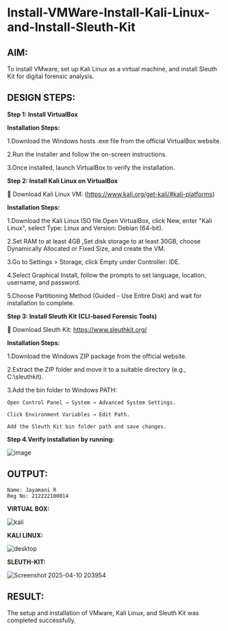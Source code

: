 # Install-VMWare-Install-Kali-Linux-and-Install-Sleuth-Kit
## AIM:

To install VMware, set up Kali Linux as a virtual machine, and install Sleuth Kit for digital forensic analysis.

## DESIGN STEPS:

**Step 1: Install VirtualBox**

**Installation Steps:**

1.Download the Windows hosts .exe file from the official VirtualBox website.

2.Run the installer and follow the on-screen instructions.

3.Once installed, launch VirtualBox to verify the installation.


**Step 2: Install Kali Linux on VirtualBox**

🔗 Download Kali Linux VM: (https://www.kali.org/get-kali/#kali-platforms)


**Installation Steps:**

1.Download the Kali Linux ISO file.Open VirtualBox, click New, enter "Kali Linux", select Type: Linux and Version: Debian 
(64-bit).

2.Set RAM to at least 4GB ,Set disk storage to at least 30GB, choose Dynamically Allocated or Fixed Size, and create the VM.

3.Go to Settings > Storage, click Empty under Controller: IDE.

4.Select Graphical Install, follow the prompts to set language, location, username, and password.

5.Choose Partitioning Method (Guided - Use Entire Disk) and wait for installation to complete.



**Step 3: Install Sleuth Kit (CLI-based Forensic Tools)**

🔗 Download Sleuth Kit: https://www.sleuthkit.org/


**Installation Steps:**

1.Download the Windows ZIP package from the official website.

2.Extract the ZIP folder and move it to a suitable directory (e.g., C:\sleuthkit).

3.Add the bin folder to Windows PATH:

    Open Control Panel → System → Advanced System Settings.
    
    Click Environment Variables → Edit Path.
    
    Add the Sleuth Kit bin folder path and save changes.
    
**Step 4.Verify installation by running:**

![image](https://github.com/user-attachments/assets/792b0c65-3121-4732-a4c4-d24655131ff5)



## OUTPUT:
```
Name: Jayamani R
Reg No: 212222100014
```
**VIRTUAL BOX:**


![kali](https://github.com/user-attachments/assets/16145c2a-2d23-4ce3-98b3-782704b51d21)



 
**KALI LINUX:**

![desktop](https://github.com/user-attachments/assets/cd1adf4e-3cf9-457c-9bc6-bd892704ffa7)



**SLEUTH-KIT:**


![Screenshot 2025-04-10 203954](https://github.com/user-attachments/assets/ad3b60f8-8ad6-4c6c-9cae-4de229dfaf84)


## RESULT:
The setup and installation of VMware, Kali Linux, and Sleuth Kit was completed successfully.
